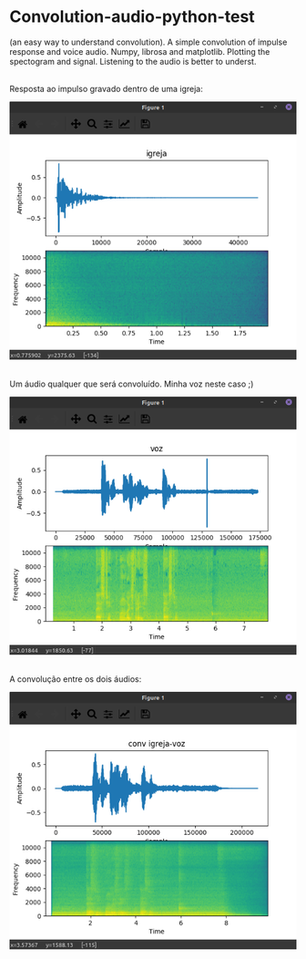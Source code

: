 # Convolution-audio-python-test
(an easy way to understand convolution). A simple convolution of impulse response and voice audio. Numpy, librosa and matplotlib. Plotting the spectogram and signal. Listening to the audio is better to underst.

</br>
Resposta ao impulso gravado dentro de uma igreja:

![graficos igreja audio](conv-igreja.png)

</br>
Um áudio qualquer que será convoluído. Minha voz neste caso ;)

![graficos voz audio](conv-voz.png)

</br>
A convolução entre os dois áudios:

![graficos igreja voz audio](conv-igreja-voz.png)
